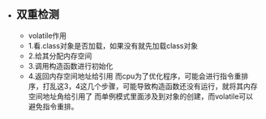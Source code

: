 - ## 双重检测
	- volatile作用
	- 1.看.class对象是否加载，如果没有就先加载class对象
	- 2.给其分配内存空间
	- 3.调用构造函数进行初始化
	- 4.返回内存空间地址给引用
	  而cpu为了优化程序，可能会进行指令重排序，打乱这3，4这几个步骤，可能导致构造函数还没有运行，就将其内存空间地址角给引用了
	  而单例模式里面涉及到对象的创建，而volatile可以避免指令重排。